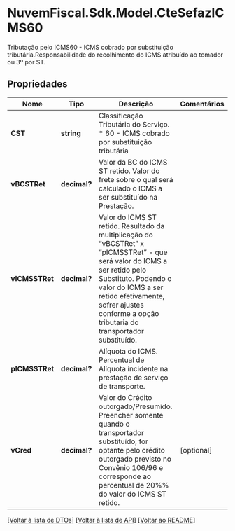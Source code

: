 # NuvemFiscal.Sdk.Model.CteSefazICMS60
Tributação pelo ICMS60 - ICMS cobrado por substituição tributária.Responsabilidade do recolhimento do ICMS atribuído ao tomador ou 3º por ST.

## Propriedades

Nome | Tipo | Descrição | Comentários
------------ | ------------- | ------------- | -------------
**CST** | **string** | Classificação Tributária do Serviço.  * 60 - ICMS cobrado por substituição tributária | 
**vBCSTRet** | **decimal?** | Valor da BC do ICMS ST retido.  Valor do frete sobre o qual será calculado o ICMS a ser substituído na Prestação. | 
**vICMSSTRet** | **decimal?** | Valor do ICMS ST retido.  Resultado da multiplicação do “vBCSTRet” x “pICMSSTRet” - que será valor do ICMS a ser retido pelo Substituto. Podendo o valor do ICMS a ser retido efetivamente, sofrer ajustes conforme a opção tributaria do transportador substituído. | 
**pICMSSTRet** | **decimal?** | Alíquota do ICMS.  Percentual de Alíquota incidente na prestação de serviço de transporte. | 
**vCred** | **decimal?** | Valor do Crédito outorgado/Presumido.  Preencher somente quando o transportador substituído, for optante pelo crédito outorgado previsto no Convênio 106/96 e corresponde ao percentual de 20%% do valor do ICMS ST retido. | [optional] 

[[Voltar à lista de DTOs]](../README.md#documentation-for-models) [[Voltar à lista de API]](../README.md#documentation-for-api-endpoints) [[Voltar ao README]](../README.md)

